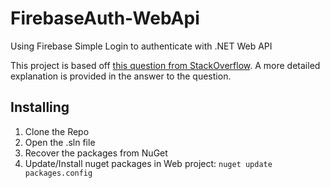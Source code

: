 FirebaseAuth-WebApi
===================

Using Firebase Simple Login to authenticate with .NET Web API

This project is based off [this question from StackOverflow][1].  A more detailed explanation is provided in the answer to the question.

## Installing
1. Clone the Repo
2. Open the .sln file
3. Recover the packages from NuGet
4. Update/Install nuget packages in Web project: ```nuget update packages.config ```

[1]: http://stackoverflow.com/questions/24745355/spa-firebase-and-net-webapi-2-authentication/
